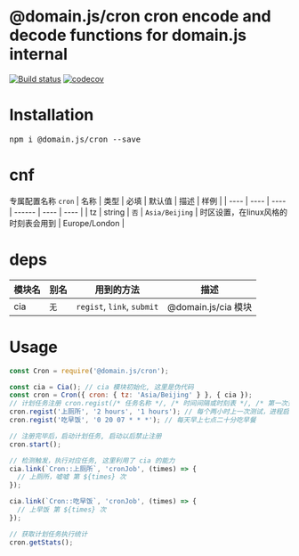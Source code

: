 # @domain.js/cron cron encode and decode functions for domain.js internal

[![Build status](https://travis-ci.com/domain-js/cron.svg?branch=master)](https://travis-ci.com/domain-js/cron)
[![codecov](https://codecov.io/gh/domain-js/cron/branch/master/graph/badge.svg)](https://codecov.io/gh/domain-js/cron)

# Installation
<pre>npm i @domain.js/cron --save</pre>

# cnf
专属配置名称 `cron`
| 名称 | 类型 | 必填 | 默认值 | 描述 | 样例 |
| ---- | ---- | ---- | ------ | ---- | ---- |
| tz | string | `否` | `Asia/Beijing` | 时区设置，在linux风格的时刻表会用到 | Europe/London |

# deps
| 模块名 | 别名 | 用到的方法 | 描述 |
| ------ | ---- | ---------- | ---- |
| cia | `无` | `regist`, `link`, `submit` | @domain.js/cia 模块 |


# Usage

```javascript
const Cron = require('@domain.js/cron');

const cia = Cia(); // cia 模块初始化, 这里是伪代码
const cron = Cron({ cron: { tz: 'Asia/Beijing' } }, { cia });
// 计划任务注册 cron.regist(/* 任务名称 */, /* 时间间隔或时刻表 */, /* 第一次开始与进程启动后多久 */);
cron.regist('上厕所', '2 hours', '1 hours'); // 每个两小时上一次测试，进程启动后一个小时执行第一次
cron.regist('吃早饭', '0 20 07 * * *'); // 每天早上七点二十分吃早餐

// 注册完毕后，启动计划任务, 启动以后禁止注册
cron.start();

// 检测触发，执行对应任务, 这里利用了 cia 的能力
cia.link(`Cron::上厕所`, 'cronJob', (times) => {
  // 上厕所，嘘嘘 第 ${times} 次
});

cia.link(`Cron::吃早饭`, 'cronJob', (times) => {
  // 上早饭 第 ${times} 次
});

// 获取计划任务执行统计
cron.getStats();
```

